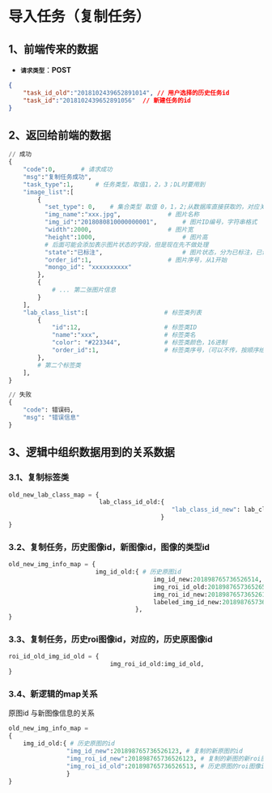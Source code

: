 # 导入任务（复制任务）

[Url]: 127.0.0.1:8000/training/tasks/duplication



## 1、前端传来的数据

- **`请求类型`**：**POST**

```json
{
    "task_id_old":"2018102439652891014", // 用户选择的历史任务id
    "task_id":"2018102439652891056"  // 新建任务的id
}
```



## 2、返回给前端的数据


```python
// 成功
{
    "code":0,		# 请求成功
    "msg":"复制任务成功",
    "task_type":1,		# 任务类型，取值1，2，3；DL时要用到
    "image_list":[
        {
          "set_type": 0,	# 集合类型 取值 0，1，2;从数据库直接获取的，对应关系查看相应接口
          "img_name":"xxx.jpg",			    # 图片名称
          "img_id":"2018080810000000001",		# 图片ID编号，字符串格式
          "width":2000,					    # 图片宽
          "height":1000,					    # 图片高
          # 后面可能会添加表示图片状态的字段，但是现在先不做处理
          "state":"已标注",					  # 图片状态，分为已标注，已训练，已测试
          "order_id":1,						# 图片序号，从1开始
  		  "mongo_id": "xxxxxxxxxx"
        },
        {
            # ... 第二张图片信息
        }
    ],
    "lab_class_list":[					   # 标签类列表
    	{
    		"id":12,			  		   # 标签类ID
    		"name":"xxx",		  		   # 标签类名
    		"color": "#223344",	 	   	   # 标签类颜色，16进制
    		"order_id":1,				   # 标签类序号，（可以不传，按顺序给就行）
        },
		# 第二个标签类
    ],
}

// 失败
{
    "code": 错误码,
    "msg": "错误信息"
}
```



## 3、逻辑中组织数据用到的关系数据

### 3.1、复制标签类

```python
old_new_lab_class_map = {
                         lab_class_id_old:{
                                             "lab_class_id_new": lab_class_id_new,
                                          }
}
```





### 3.2、复制任务，历史图像id，新图像id，图像的类型id

```python
old_new_img_info_map = {
                        img_id_old:{ # 历史原图id
                                        img_id_new:201898765736526514, # 复制的新原图id
                                        img_roi_id_old:201898765736526513, # 可能没有，给None
                            			img_roi_id_new:201898765736526123, # 可能没有，给None
                            			labeled_img_id_new:201898765736526123,
                                   },
}
```



### 3.3、复制任务，历史roi图像id，对应的，历史原图像id

```python
roi_id_old_img_id_old = {
    						img_roi_id_old:img_id_old,
}
```



### 3.4、新逻辑的map关系

原图id 与新图像信息的关系

```python
old_new_img_info_map =
{
    img_id_old:{ # 历史原图的id
    			"img_id_new":201898765736526123, # 复制的新原图的id
    			"img_roi_id_new":201898765736526123, # 复制的新图的新roi图像的id，(可能没有)
    			"img_roi_id_old":201898765736526513, # 历史原图的roi图像id，(可能没有)
				}
}
```


